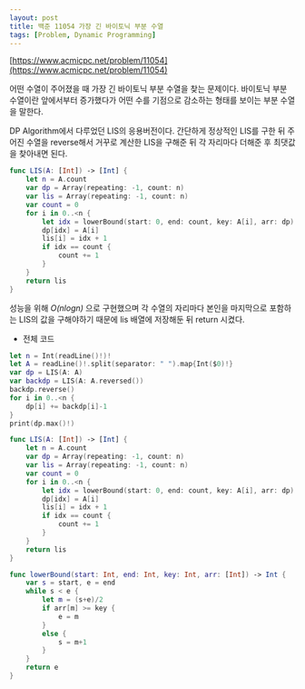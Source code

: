 ```yaml
---
layout: post
title: 백준 11054 가장 긴 바이토닉 부분 수열
tags: [Problem, Dynamic Programming]
---
```


[https://www.acmicpc.net/problem/11054](https://www.acmicpc.net/problem/11054)

어떤 수열이 주어졌을 때 가장 긴 바이토닉 부분 수열을 찾는 문제이다. 바이토닉 부분 수열이란 앞에서부터 증가했다가 어떤 수를 기점으로 감소하는 형태를 보이는 부분 수열을 말한다.  

DP Algorithm에서 다루었던 LIS의 응용버전이다. 간단하게 정상적인 LIS를 구한 뒤 주어진 수열을 reverse해서 거꾸로 계산한 LIS을 구해준 뒤 각 자리마다 더해준 후 최댓값을 찾아내면 된다. 

```swift
func LIS(A: [Int]) -> [Int] {
    let n = A.count
    var dp = Array(repeating: -1, count: n)
    var lis = Array(repeating: -1, count: n)
    var count = 0
    for i in 0..<n {
        let idx = lowerBound(start: 0, end: count, key: A[i], arr: dp)
        dp[idx] = A[i]
        lis[i] = idx + 1
        if idx == count {
            count += 1
        }
    }
    return lis
}
```
성능을 위해 *O(nlogn)* 으로 구현했으며 각 수열의 자리마다 본인을 마지막으로 포함하는 LIS의 값을 구해야하기 때문에 lis 배열에 저장해둔 뒤 return 시켰다.

- 전체 코드



```swift
let n = Int(readLine()!)!
let A = readLine()!.split(separator: " ").map{Int($0)!}
var dp = LIS(A: A)
var backdp = LIS(A: A.reversed())
backdp.reverse()
for i in 0..<n {
    dp[i] += backdp[i]-1
}
print(dp.max()!)

func LIS(A: [Int]) -> [Int] {
    let n = A.count
    var dp = Array(repeating: -1, count: n)
    var lis = Array(repeating: -1, count: n)
    var count = 0
    for i in 0..<n {
        let idx = lowerBound(start: 0, end: count, key: A[i], arr: dp)
        dp[idx] = A[i]
        lis[i] = idx + 1
        if idx == count {
            count += 1
        }
    }
    return lis
}

func lowerBound(start: Int, end: Int, key: Int, arr: [Int]) -> Int {
    var s = start, e = end
    while s < e {
        let m = (s+e)/2
        if arr[m] >= key {
            e = m
        }
        else {
            s = m+1
        }
    }
    return e
}
```

